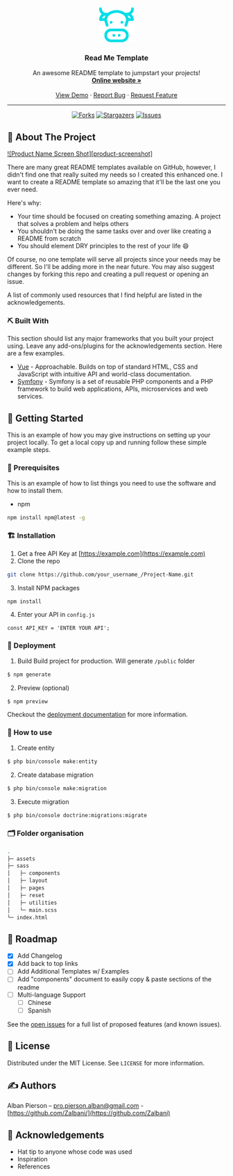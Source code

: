<!-- PROJECT LOGO -->
<br />
<p align="center">
  <a href="https://github.com/zalbani-lab/README-Template">
    <img src="./logo.png" alt="Logo" width="80" height="80">
  </a>

  <h3 align="center">Read Me Template</h3>

  <p align="center">
    An awesome README template to jumpstart your projects!
    <br />
    <a href="https://github.com/zalbani-lab/README-Template"><strong>Online website »</strong></a>
    <br />
    <br />
    <a href="https://github.com/zalbani-lab/README-Template">View Demo</a>
    ·
    <a href="https://github.com/zalbani-lab/README-Template">Report Bug</a>
    ·
    <a href="https://github.com/zalbani-lab/README-Template">Request Feature</a>
  </p>
  <hr/>
</p>
<div align="center">

[![Forks][forks-shield]][forks-url]
[![Stargazers][stars-shield]][stars-url]
[![Issues][issues-shield]][issues-url]

</div>

## 🧐 About The Project <a name = "about"></a>

[![Product Name Screen Shot][product-screenshot]](https://example.com)

There are many great README templates available on GitHub, however, I didn't find one that really suited my needs so I created this enhanced one. I want to create a README template so amazing that it'll be the last one you ever need.

Here's why:

- Your time should be focused on creating something amazing. A project that solves a problem and helps others
- You shouldn't be doing the same tasks over and over like creating a README from scratch
- You should element DRY principles to the rest of your life :smile:

Of course, no one template will serve all projects since your needs may be different. So I'll be adding more in the near future. You may also suggest changes by forking this repo and creating a pull request or opening an issue.

A list of commonly used resources that I find helpful are listed in the acknowledgements.

### ⛏️ Built With

This section should list any major frameworks that you built your project using. Leave any add-ons/plugins for the acknowledgements section. Here are a few examples.

- [Vue](https://vuejs.org/) - Approachable. Builds on top of standard HTML, CSS and JavaScript with intuitive API and world-class documentation.
- [Symfony](https://symfony.com/) - Symfony is a set of reusable PHP components and a PHP framework to build web applications, APIs, microservices and web services.

## 🏁 Getting Started <a name = "getting_started"></a>

This is an example of how you may give instructions on setting up your project locally.
To get a local copy up and running follow these simple example steps.

### 🔧 Prerequisites

This is an example of how to list things you need to use the software and how to install them.

- npm

```sh
npm install npm@latest -g
```

### 🏗️ Installation

1. Get a free API Key at [https://example.com](https://example.com)
2. Clone the repo

```sh
git clone https://github.com/your_username_/Project-Name.git
```

3. Install NPM packages

```sh
npm install
```

4. Enter your API in `config.js`

```JS
const API_KEY = 'ENTER YOUR API';
```

### 🚀 Deployment

1. Build
   Build project for production. Will generate `/public` folder

```sh
$ npm generate
```

2. Preview (optional)

```sh
$ npm preview
```

Checkout the [deployment documentation](https://example.com) for more information.

### 🎈 How to use

1. Create entity

```sh
$ php bin/console make:entity
```

2. Create database migration

```sh
$ php bin/console make:migration
```

3. Execute migration

```sh
$ php bin/console doctrine:migrations:migrate
```

### 🗂️ Folder organisation

```sh
.
├─ assets
├─ sass
│   ├─ components
│   ├─ layout
│   ├─ pages
│   ├─ reset
│   ├─ utilities
│   └─ main.scss
└─ index.html
```

## 🚧 Roadmap <a name = "roadmap"></a>

- [x] Add Changelog
- [x] Add back to top links
- [ ] Add Additional Templates w/ Examples
- [ ] Add "components" document to easily copy & paste sections of the readme
- [ ] Multi-language Support
  - [ ] Chinese
  - [ ] Spanish

See the [open issues](https://github.com/zalbani-lab/README-Template/issues) for a full list of proposed features (and known issues).

## 📝 License <a name = "license"></a>

Distributed under the MIT License. See `LICENSE` for more information.

## ✍️ Authors <a name = "authors"></a>

Alban Pierson – pro.pierson.alban@gmail.com - [https://github.com/Zalbani/](https://github.com/Zalbani)

## 🎉 Acknowledgements <a name = "acknowledgement"></a>

- Hat tip to anyone whose code was used
- Inspiration
- References

<!-- MARKDOWN LINKS & IMAGES -->
<!-- https://www.markdownguide.org/basic-syntax/#reference-style-links -->

[forks-shield]: https://img.shields.io/github/forks/zalbani-lab/README-Template?style=for-the-badge
[forks-url]: https://github.com/zalbani-lab/README-Template/network/members
[stars-shield]: https://img.shields.io/github/stars/zalbani-lab/README-Template?style=for-the-badge
[stars-url]: https://github.com/zalbani-lab/README-Template/stargazers
[issues-shield]: https://img.shields.io/github/issues/zalbani-lab/README-Template?style=for-the-badge
[issues-url]: https://github.com/zalbani-lab/README-Template/issues
